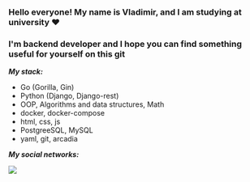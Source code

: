 ### <h3 align="left">Hello everyone! My name is Vladimir, and I am studying at university ♥️</h3>
### I'm backend developer and I hope you can find something useful for yourself on this git

**_My stack:_**

- Go (Gorilla, Gin)
- Python (Django, Django-rest)
- OOP, Algorithms and data structures, Math
- docker, docker-compose
- html, css, js
- PostgreeSQL, MySQL
- yaml, git, arcadia

**_My social networks:_**

<a href="https://t.me/Babtis"><img src="https://img.shields.io/badge/Telegram-2CA5E0?style=for-the-badge&logo=telegram&logoColor=white"></img></a>
